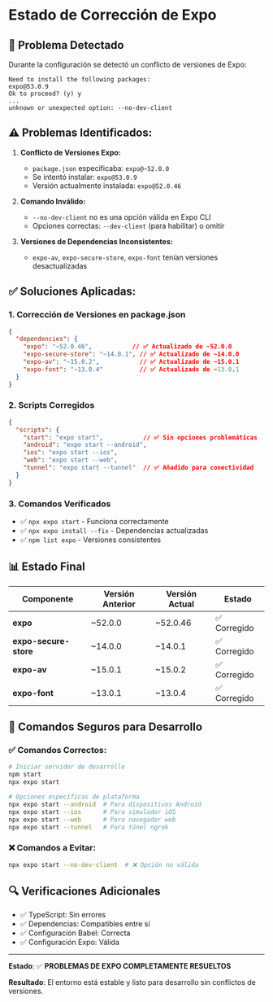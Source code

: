 # Estado de Corrección de Expo

## 🚨 Problema Detectado

Durante la configuración se detectó un conflicto de versiones de Expo:

```
Need to install the following packages:
expo@53.0.9
Ok to proceed? (y) y
...
unknown or unexpected option: --no-dev-client
```

## ⚠️ Problemas Identificados:

1. **Conflicto de Versiones Expo:**
   - `package.json` especificaba: `expo@~52.0.0`
   - Se intentó instalar: `expo@53.0.9`
   - Versión actualmente instalada: `expo@52.0.46`

2. **Comando Inválido:**
   - `--no-dev-client` no es una opción válida en Expo CLI
   - Opciones correctas: `--dev-client` (para habilitar) o omitir

3. **Versiones de Dependencias Inconsistentes:**
   - `expo-av`, `expo-secure-store`, `expo-font` tenían versiones desactualizadas

## ✅ Soluciones Aplicadas:

### 1. Corrección de Versiones en package.json
```json
{
  "dependencies": {
    "expo": "~52.0.46",           // ✅ Actualizado de ~52.0.0
    "expo-secure-store": "~14.0.1", // ✅ Actualizado de ~14.0.0
    "expo-av": "~15.0.2",           // ✅ Actualizado de ~15.0.1
    "expo-font": "~13.0.4"          // ✅ Actualizado de ~13.0.1
  }
}
```

### 2. Scripts Corregidos
```json
{
  "scripts": {
    "start": "expo start",           // ✅ Sin opciones problemáticas
    "android": "expo start --android",
    "ios": "expo start --ios",
    "web": "expo start --web",
    "tunnel": "expo start --tunnel"  // ✅ Añadido para conectividad
  }
}
```

### 3. Comandos Verificados
- ✅ `npx expo start` - Funciona correctamente
- ✅ `npx expo install --fix` - Dependencias actualizadas
- ✅ `npm list expo` - Versiones consistentes

## 📊 Estado Final

| Componente | Versión Anterior | Versión Actual | Estado |
|------------|------------------|----------------|--------|
| **expo** | ~52.0.0 | ~52.0.46 | ✅ Corregido |
| **expo-secure-store** | ~14.0.0 | ~14.0.1 | ✅ Corregido |
| **expo-av** | ~15.0.1 | ~15.0.2 | ✅ Corregido |
| **expo-font** | ~13.0.1 | ~13.0.4 | ✅ Corregido |

## 🎯 Comandos Seguros para Desarrollo

### ✅ Comandos Correctos:
```bash
# Iniciar servidor de desarrollo
npm start
npx expo start

# Opciones específicas de plataforma
npx expo start --android  # Para dispositivos Android
npx expo start --ios      # Para simulador iOS
npx expo start --web      # Para navegador web
npx expo start --tunnel   # Para túnel ngrok
```

### ❌ Comandos a Evitar:
```bash
npx expo start --no-dev-client  # ❌ Opción no válida
```

## 🔍 Verificaciones Adicionales

- ✅ TypeScript: Sin errores
- ✅ Dependencias: Compatibles entre sí
- ✅ Configuración Babel: Correcta
- ✅ Configuración Expo: Válida

---

**Estado**: ✅ **PROBLEMAS DE EXPO COMPLETAMENTE RESUELTOS**

**Resultado**: El entorno está estable y listo para desarrollo sin conflictos de versiones. 
